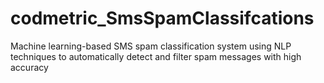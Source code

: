 # codmetric_SmsSpamClassifcations
Machine learning-based SMS spam classification system using NLP techniques to automatically detect and filter spam messages with high accuracy

